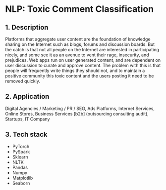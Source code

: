 # NLP: Toxic Comment Classification

## 1. Description
Platforms that aggregate user content are the foundation of knowledge sharing on the Internet such as blogs, forums and discussion boards. But the catch is that not all people on the Internet are interested in participating nicely, and some see it as an avenue to vent their rage, insecurity, and prejudices. Web apps run on user generated content, and are dependent on user discussion to curate and approve content. The problem with this is that people will frequently write things they should not, and to maintain a positive community this toxic content and the users posting it need to be removed quickly. 

## 2. Application
Digital Agencies / Marketing / PR / SEO, Ads Platforms, Internet Services, Online Stores, Business Services [b2b] (outsourcing consulting audit), Startups, IT Company

## 3. Tech stack
- PyTorch
- PySpark
- Sklearn
- NLTK
- Pandas
- Numpy
- Matplotlib
- Seaborn
